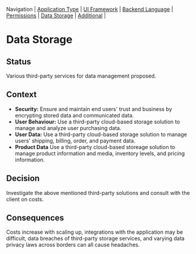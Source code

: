 Navigation |
[Application Type](https://github.com/zoegoodwin/CPRG303_ADR/blob/main/App_Type.md) |
[UI Framework](https://github.com/zoegoodwin/CPRG303_ADR/blob/main/UI_Framework.md) |
[Backend Language](https://github.com/zoegoodwin/CPRG303_ADR/blob/main/Backend_Language.md) |
[Permissions](https://github.com/zoegoodwin/CPRG303_ADR/blob/main/Permissions.md) |
[Data Storage](https://github.com/zoegoodwin/CPRG303_ADR/blob/main/Data_Storage.md) |
[Additional](https://github.com/zoegoodwin/CPRG303_ADR/blob/main/Additional.md) |

# Data Storage

## Status

Various third-party services for data management proposed.

## Context

- **Security:** Ensure and maintain end users' trust and business by encrypting stored data and communicated data.
- **User Behaviour:** Use a third-party cloud-based storage solution to manage and analyze user purchasing data.
- **User Data:** Use a third-party cloud-based storage solution to manage users' shipping, billing, order, and payment data.
- **Product Data** Use a third-party cloud-based storeage solution to manage product information and media, inventory levels, and pricing information.

## Decision

Investigate the above mentioned third-party solutions and consult with the client on costs.

## Consequences

Costs increase with scaling up, integrations with the application may be difficult, data breaches of third-party storage services, and varying data privacy laws across borders can all cause headaches.
